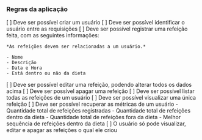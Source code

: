 ### Regras da aplicação

[  ] Deve ser possível criar um usuário
[  ] Deve ser possível identificar o usuário entre as requisições
[  ] Deve ser possível registrar uma refeição feita, com as seguintes informações:
    
    *As refeições devem ser relacionadas a um usuário.*
    
    - Nome
    - Descrição
    - Data e Hora
    - Está dentro ou não da dieta
[  ] Deve ser possível editar uma refeição, podendo alterar todos os dados acima
[  ] Deve ser possível apagar uma refeição
[  ] Deve ser possível listar todas as refeições de um usuário
[  ] Deve ser possível visualizar uma única refeição
[  ] Deve ser possível recuperar as métricas de um usuário
    - Quantidade total de refeições registradas
    - Quantidade total de refeições dentro da dieta
    - Quantidade total de refeições fora da dieta
    - Melhor sequência de refeições dentro da dieta
[  ] O usuário só pode visualizar, editar e apagar as refeições o qual ele criou